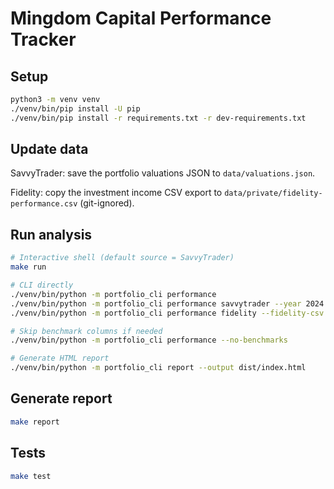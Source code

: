 # Mingdom Capital Performance Tracker

## Setup

```bash
python3 -m venv venv
./venv/bin/pip install -U pip
./venv/bin/pip install -r requirements.txt -r dev-requirements.txt
```

## Update data

SavvyTrader: save the portfolio valuations JSON to `data/valuations.json`.

Fidelity: copy the investment income CSV export to `data/private/fidelity-performance.csv` (git-ignored).

## Run analysis

```bash
# Interactive shell (default source = SavvyTrader)
make run

# CLI directly
./venv/bin/python -m portfolio_cli performance
./venv/bin/python -m portfolio_cli performance savvytrader --year 2024
./venv/bin/python -m portfolio_cli performance fidelity --fidelity-csv data/private/fidelity-performance.csv

# Skip benchmark columns if needed
./venv/bin/python -m portfolio_cli performance --no-benchmarks

# Generate HTML report
./venv/bin/python -m portfolio_cli report --output dist/index.html
```

## Generate report

```bash
make report
```

## Tests

```bash
make test
```
